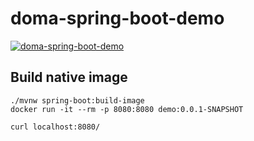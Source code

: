 # doma-spring-boot-demo

[![doma-spring-boot-demo](https://github.com/backpaper0/doma-spring-boot-demo/workflows/doma-spring-boot-demo/badge.svg)](https://github.com/backpaper0/doma-spring-boot-demo/actions?query=workflow%3Adoma-spring-boot-demo)

## Build native image

```
./mvnw spring-boot:build-image
docker run -it --rm -p 8080:8080 demo:0.0.1-SNAPSHOT
```

```
curl localhost:8080/
```

